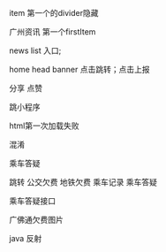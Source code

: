 item 第一个的divider隐藏

广州资讯 第一个firstItem

news list 入口;

 home head banner 点击跳转；点击上报

分享 点赞

跳小程序

html第一次加载失败



混淆



乘车答疑

跳转 公交欠费 地铁欠费 乘车记录 乘车答疑

乘车答疑接口

广佛通欠费图片



java 反射